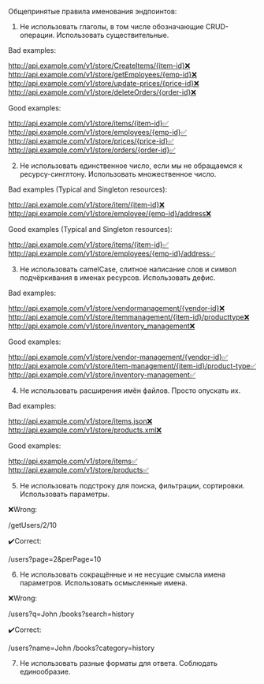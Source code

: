 Общепринятые правила именования эндпоинтов:

1. Не использовать глаголы, в том числе обозначающие CRUD-операции.
   Использовать существительные.

Bad examples:

http://api.example.com/v1/store/CreateItems/{item-id}❌
http://api.example.com/v1/store/getEmployees/{emp-id}❌
http://api.example.com/v1/store/update-prices/{price-id}❌
http://api.example.com/v1/store/deleteOrders/{order-id}❌

Good examples:

http://api.example.com/v1/store/items/{item-id}✅
http://api.example.com/v1/store/employees/{emp-id}✅
http://api.example.com/v1/store/prices/{price-id}✅
http://api.example.com/v1/store/orders/{order-id}✅



2. Не использовать единственное число, если мы не обращаемся к ресурсу-синглтону.
   Использовать множественное число.

Bad examples (Typical and Singleton resources):

http://api.example.com/v1/store/item/{item-id}❌
http://api.example.com/v1/store/employee/{emp-id}/address❌

Good examples (Typical and Singleton resources):

http://api.example.com/v1/store/items/{item-id}✅
http://api.example.com/v1/store/employees/{emp-id}/address✅



3. Не использовать camelCase, слитное написание слов и символ подчёркивания в именах ресурсов.
   Использовать дефис.

Bad examples:

http://api.example.com/v1/store/vendormanagement/{vendor-id}❌
http://api.example.com/v1/store/itemmanagement/{item-id}/producttype❌
http://api.example.com/v1/store/inventory_management❌

Good examples:

http://api.example.com/v1/store/vendor-management/{vendor-id}✅
http://api.example.com/v1/store/item-management/{item-id}/product-type✅
http://api.example.com/v1/store/inventory-management✅



4. Не использовать расширения имён файлов.
   Просто опускать их.

Bad examples:

http://api.example.com/v1/store/items.json❌
http://api.example.com/v1/store/products.xml❌

Good examples:

http://api.example.com/v1/store/items✅
http://api.example.com/v1/store/products✅



5. Не использовать подстроку для поиска, фильтрации, сортировки.
   Использовать параметры.

❌Wrong:

/getUsers/2/10

✔️Correct:

/users?page=2&perPage=10



6. Не использовать сокращённые и не несущие смысла имена параметров.
   Использовать осмысленные имена.

❌Wrong:

/users?q=John
/books?search=history

✔️Correct:

/users?name=John
/books?category=history



7. Не использовать разные форматы для ответа.
   Соблюдать единообразие.